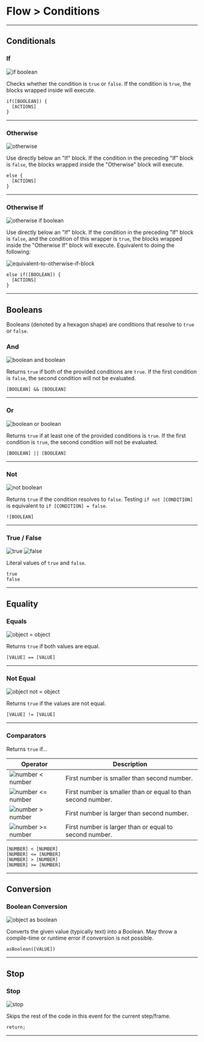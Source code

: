 # Flow > Conditions

***

## Conditionals

### <a name="if"></a> If

![if boolean](https://static.stencyl.com/pedia2/block-images/flow/conditionals/if.png)

Checks whether the condition is `true` or `false`. If the condition is `true`, the blocks wrapped inside will execute.

```
if([BOOLEAN]) {
  [ACTIONS]
}
```

***

### <a name="else"></a> Otherwise

![otherwise](https://static.stencyl.com/pedia2/block-images/flow/conditionals/else.png)

Use directly below an "If" block. If the condition in the preceding "If" block is `false`, the blocks wrapped inside the "Otherwise" block will execute.

```
else {
  [ACTIONS]
}
```

***

### <a name="else-if"></a> Otherwise If

![otherwise if boolean](https://static.stencyl.com/pedia2/block-images/flow/conditionals/else-if.png)

Use directly below an "If" block. If the condition in the preceding "If" block is `false`, and the condition of this wrapper is `true`, the blocks wrapped inside the "Otherwise If" block will execute. Equivalent to doing the following:

![equivalent-to-otherwise-if-block](https://static.stencyl.com/pedia2/blocks/flow/flow_conditionals/OtherwiseIf2.png)

```
else if([BOOLEAN]) {
  [ACTIONS]
}
```

***

## Booleans

Booleans (denoted by a hexagon shape) are conditions that resolve to `true` or `false`.

### <a name="and"></a> And

![boolean and boolean](https://static.stencyl.com/pedia2/block-images/flow/conditionals/and.png)

Returns `true` if both of the provided conditions are `true`. If the first condition is `false`, the second condition will not be evaluated.

```
[BOOLEAN] && [BOOLEAN]
```

***

### <a name="or"></a> Or

![boolean or boolean](https://static.stencyl.com/pedia2/block-images/flow/conditionals/or.png)

Returns `true` if at least one of the provided conditions is `true`. If the first condition is `true`, the second condition will not be evaluated.

```
[BOOLEAN] || [BOOLEAN]
```

***

### <a name="not"></a> Not

![not boolean](https://static.stencyl.com/pedia2/block-images/flow/conditionals/not.png)

Returns `true` if the condition resolves to `false`. Testing `if not [CONDITION]` is equivalent to `if [CONDITION] = false`.

```
![BOOLEAN]
```

***

### <a name="true"></a> <a name="false"></a> True / False

![true](https://static.stencyl.com/pedia2/block-images/flow/conditionals/true.png)
![false](https://static.stencyl.com/pedia2/block-images/flow/conditionals/false.png)

Literal values of `true` and `false`.

```
true
false
```

***

## Equality

### <a name="eq"></a> Equals

![object = object](https://static.stencyl.com/pedia2/block-images/flow/conditionals/eq.png)

Returns `true` if both values are equal.

```
[VALUE] == [VALUE]
```

***

### <a name="noteq"></a> Not Equal

![object not = object](https://static.stencyl.com/pedia2/block-images/flow/conditionals/noteq.png)

Returns `true` if the values are not equal.

```
[VALUE] != [VALUE]
```

***

### <a name="less"></a> <a name="lesseq"></a> <a name="more"></a> <a name="moreeq"></a> Comparators

Returns `true` if...

Operator | Description
--- | ---
![number < number](https://static.stencyl.com/pedia2/block-images/flow/conditionals/less.png)|First number is smaller than second number.
![number <= number](https://static.stencyl.com/pedia2/block-images/flow/conditionals/lesseq.png)|First number is smaller than or equal to than second number.
![number > number](https://static.stencyl.com/pedia2/block-images/flow/conditionals/more.png)|First number is larger than second number.
![number >= number](https://static.stencyl.com/pedia2/block-images/flow/conditionals/moreeq.png)|First number is larger than or equal to second number.

```
[NUMBER] < [NUMBER]
[NUMBER] <= [NUMBER]
[NUMBER] > [NUMBER]
[NUMBER] >= [NUMBER]
```

***

## Conversion

### <a name="as-boolean"></a> Boolean Conversion

![object as boolean](https://static.stencyl.com/pedia2/block-images/flow/conditionals/as-boolean.png)

Converts the given value (typically text) into a Boolean. May throw a compile-time or runtime error if conversion is not possible.

```
asBoolean([VALUE])
```

***

## Stop

### <a name="stop"></a> Stop

![stop](https://static.stencyl.com/pedia2/block-images/flow/conditionals/stop.png)

Skips the rest of the code in this event for the current step/frame.

```
return;
```

***
